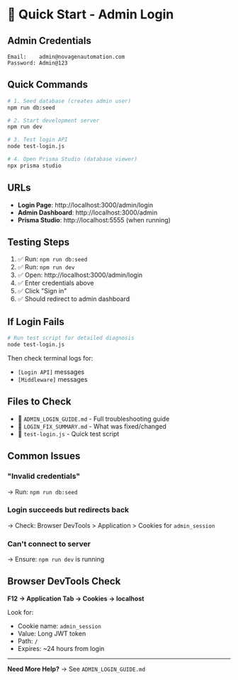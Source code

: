 # 🚀 Quick Start - Admin Login

## Admin Credentials

```
Email:    admin@novagenautomation.com
Password: Admin@123
```

## Quick Commands

```bash
# 1. Seed database (creates admin user)
npm run db:seed

# 2. Start development server
npm run dev

# 3. Test login API
node test-login.js

# 4. Open Prisma Studio (database viewer)
npx prisma studio
```

## URLs

- **Login Page**: http://localhost:3000/admin/login
- **Admin Dashboard**: http://localhost:3000/admin
- **Prisma Studio**: http://localhost:5555 (when running)

## Testing Steps

1. ✅ Run: `npm run db:seed`
2. ✅ Run: `npm run dev`
3. ✅ Open: http://localhost:3000/admin/login
4. ✅ Enter credentials above
5. ✅ Click "Sign in"
6. ✅ Should redirect to admin dashboard

## If Login Fails

```bash
# Run test script for detailed diagnosis
node test-login.js
```

Then check terminal logs for:
- `[Login API]` messages
- `[Middleware]` messages

## Files to Check

- 📄 `ADMIN_LOGIN_GUIDE.md` - Full troubleshooting guide
- 📄 `LOGIN_FIX_SUMMARY.md` - What was fixed/changed
- 📄 `test-login.js` - Quick test script

## Common Issues

### "Invalid credentials"
→ Run: `npm run db:seed`

### Login succeeds but redirects back
→ Check: Browser DevTools > Application > Cookies for `admin_session`

### Can't connect to server
→ Ensure: `npm run dev` is running

## Browser DevTools Check

**F12 → Application Tab → Cookies → localhost**

Look for:
- Cookie name: `admin_session`
- Value: Long JWT token
- Path: `/`
- Expires: ~24 hours from login

---

**Need More Help?** → See `ADMIN_LOGIN_GUIDE.md`
